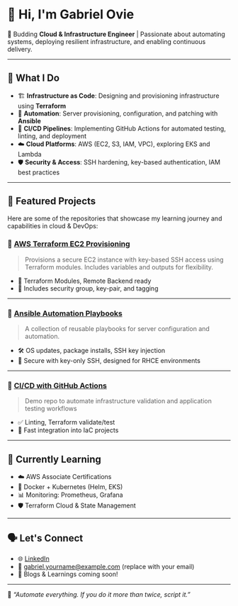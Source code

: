 # 👋 Hi, I'm Gabriel Ovie

🚀 Budding **Cloud & Infrastructure Engineer** | Passionate about automating systems, deploying resilient infrastructure, and enabling continuous delivery.

---

## 🔧 What I Do

- 🏗️ **Infrastructure as Code**: Designing and provisioning infrastructure using **Terraform**
- 🤖 **Automation**: Server provisioning, configuration, and patching with **Ansible**
- 🚀 **CI/CD Pipelines**: Implementing GitHub Actions for automated testing, linting, and deployment
- ☁️ **Cloud Platforms**: AWS (EC2, S3, IAM, VPC), exploring EKS and Lambda
- 🛡️ **Security & Access**: SSH hardening, key-based authentication, IAM best practices

---

## 📌 Featured Projects

Here are some of the repositories that showcase my learning journey and capabilities in cloud & DevOps:

### 🔹 [AWS Terraform EC2 Provisioning](https://github.com/GabrielOvie/aws-ec2-terraform)
> Provisions a secure EC2 instance with key-based SSH access using Terraform modules. Includes variables and outputs for flexibility.

- 🔸 Terraform Modules, Remote Backend ready
- 🔸 Includes security group, key-pair, and tagging

---

### 🔹 [Ansible Automation Playbooks](https://github.com/GabrielOvie/ansible-playbooks)
> A collection of reusable playbooks for server configuration and automation.

- 🛠️ OS updates, package installs, SSH key injection
- 🔐 Secure with key-only SSH, designed for RHCE environments

---

### 🔹 [CI/CD with GitHub Actions](https://github.com/GabrielOvie/github-actions-demo)
> Demo repo to automate infrastructure validation and application testing workflows

- ✅ Linting, Terraform validate/test
- 🚀 Fast integration into IaC projects

---

## 🧠 Currently Learning

- ☁️ AWS Associate Certifications
- 🐳 Docker + Kubernetes (Helm, EKS)
- 📊 Monitoring: Prometheus, Grafana
- 🛡️ Terraform Cloud & State Management

---

## 🗣️ Let's Connect

- 🌐 [LinkedIn](https://www.linkedin.com/in/YOUR-PROFILE)
- 📧 gabriel.yourname@example.com (replace with your email)
- 📝 Blogs & Learnings coming soon!

---

📌 *“Automate everything. If you do it more than twice, script it.”*
